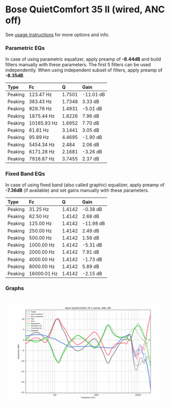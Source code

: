 # Bose QuietComfort 35 II (wired, ANC off)
See [usage instructions](https://github.com/jaakkopasanen/AutoEq#usage) for more options and info.

### Parametric EQs
In case of using parametric equalizer, apply preamp of **-8.44dB** and build filters manually
with these parameters. The first 5 filters can be used independently.
When using independent subset of filters, apply preamp of **-8.35dB**.

| Type    | Fc          |      Q | Gain      |
|:--------|:------------|:-------|:----------|
| Peaking | 123.47 Hz   | 1.7501 | -11.01 dB |
| Peaking | 363.43 Hz   | 1.7348 | 3.33 dB   |
| Peaking | 929.76 Hz   | 1.4931 | -5.01 dB  |
| Peaking | 1875.44 Hz  | 1.8226 | 7.96 dB   |
| Peaking | 10165.93 Hz | 1.6952 | 7.70 dB   |
| Peaking | 61.81 Hz    | 3.1441 | 3.05 dB   |
| Peaking | 95.89 Hz    | 4.4695 | -1.90 dB  |
| Peaking | 5454.34 Hz  | 2.484  | 2.06 dB   |
| Peaking | 6171.28 Hz  | 2.1681 | -3.26 dB  |
| Peaking | 7916.87 Hz  | 3.7455 | 2.37 dB   |

### Fixed Band EQs
In case of using fixed band (also called graphic) equalizer, apply preamp of **-7.36dB**
(if available) and set gains manually with these parameters.

| Type    | Fc          |      Q | Gain      |
|:--------|:------------|:-------|:----------|
| Peaking | 31.25 Hz    | 1.4142 | -0.38 dB  |
| Peaking | 62.50 Hz    | 1.4142 | 2.68 dB   |
| Peaking | 125.00 Hz   | 1.4142 | -11.98 dB |
| Peaking | 250.00 Hz   | 1.4142 | 2.49 dB   |
| Peaking | 500.00 Hz   | 1.4142 | 1.56 dB   |
| Peaking | 1000.00 Hz  | 1.4142 | -5.31 dB  |
| Peaking | 2000.00 Hz  | 1.4142 | 7.91 dB   |
| Peaking | 4000.00 Hz  | 1.4142 | -1.73 dB  |
| Peaking | 8000.00 Hz  | 1.4142 | 5.89 dB   |
| Peaking | 16000.01 Hz | 1.4142 | -2.15 dB  |

### Graphs
![](./Bose%20QuietComfort%2035%20II%20(wired,%20ANC%20off).png)
